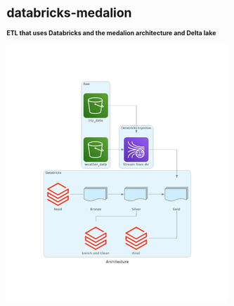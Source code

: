 # databricks-medalion


#### ETL that uses Databricks and the medalion architecture and Delta lake


![alt text](architecture.png)
